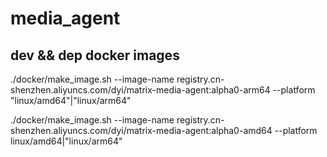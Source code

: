 # media_agent

## dev && dep docker images

./docker/make_image.sh --image-name registry.cn-shenzhen.aliyuncs.com/dyi/matrix-media-agent:alpha0-arm64 --platform "linux/amd64"|"linux/arm64"

./docker/make_image.sh --image-name registry.cn-shenzhen.aliyuncs.com/dyi/matrix-media-agent:alpha0-amd64 --platform linux/amd64|"linux/arm64"